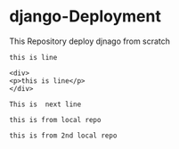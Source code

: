 # django-Deployment
This Repository deploy djnago from scratch

```
this is line
````

```
<div>
<p>this is line</p>
</div>
```
```
This is  next line
```

```
this is from local repo
```

```
this is from 2nd local repo

```


















